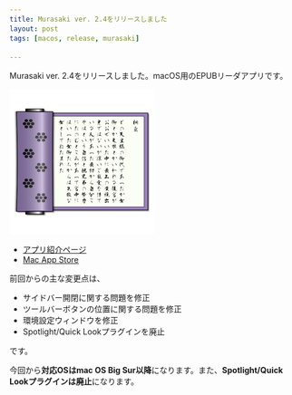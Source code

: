 ```yaml
---
title: Murasaki ver. 2.4をリリースしました
layout: post
tags: [macos, release, murasaki]

---
```


Murasaki ver. 2.4をリリースしました。macOS用のEPUBリーダアプリです。

![](/blog/img/20210722/murasaki_icon.png)

- [アプリ紹介ページ](/mac/murasaki/)
- [Mac App Store](http://itunes.apple.com/jp/app/murasaki/id430300762?mt=12)

前回からの主な変更点は、

- サイドバー開閉に関する問題を修正
- ツールバーボタンの位置に関する問題を修正
- 環境設定ウィンドウを修正
- Spotlight/Quick Lookプラグインを廃止

です。

今回から**対応OSはmac OS Big Sur以降**になります。また、**Spotlight/Quick Lookプラグインは廃止**になります。
